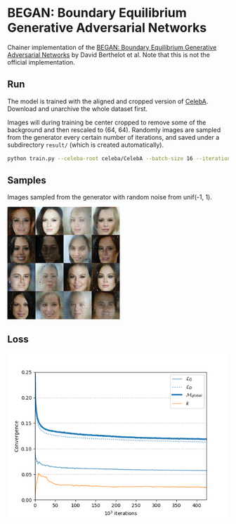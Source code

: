 # BEGAN: Boundary Equilibrium Generative Adversarial Networks

Chainer implementation of the [BEGAN: Boundary Equilibrium Generative Adversarial Networks](https://arxiv.org/abs/1703.10717) by David Berthelot et al. Note that this is not the official implementation.

## Run

The model is trained with the aligned and cropped version of [CelebA](http://mmlab.ie.cuhk.edu.hk/projects/CelebA.html). Download and unarchive the whole dataset first.

Images will during training be center cropped to remove some of the background and then rescaled to (64, 64). Randomly images are sampled from the generator every certain number of iterations, and saved under a subdirectory `result/` (which is created automatically).

```bash
python train.py --celeba-root celeba/CelebA --batch-size 16 --iterations 10000 --gpu 1
```

## Samples

Images sampled from the generator with random noise from unif(-1, 1).

![](images/sample_421000.png)

## Loss

![](images/loss.png)
